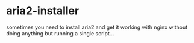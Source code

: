 # aria2-installer
sometimes you need to install aria2 and get it working with nginx without doing anything but running a single script...

